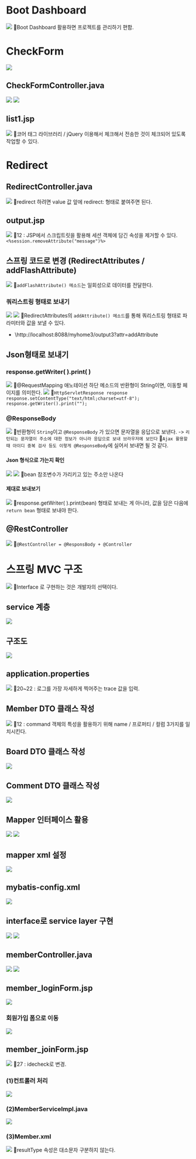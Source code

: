 # Boot Dashboard
![](../image/Pasted%20image%2020240418090707.png)
📌Boot Dashboard 활용하면 프로젝트를 관리하기 편함.

# CheckForm
![](../image/Pasted%20image%2020240418090844.png)

## CheckFormController.java
![](../image/Pasted%20image%2020240418093736.png)
![](../image/Pasted%20image%2020240418093919.png)


## list1.jsp
![](../image/Pasted%20image%2020240418101010.png)
📌코어 태그 라이브러리 / jQuery 이용해서 체크해서 전송한 것이 체크되어 있도록 작업할 수 있다.


# Redirect
## RedirectController.java
![](../image/Pasted%20image%2020240418102950.png)
📌redirect 하려면 value 값 앞에 redirect: 형태로 붙여주면 된다.
## output.jsp
![](../image/Pasted%20image%2020240418103156.png)
📌12 : JSP에서 스크립트릿을 활용해 세션 객체에 담긴 속성을 제거할 수 있다.
`<%session.removeAttribute("message")%>`

## 스프링 코드로 변경 (RedirectAttributes / addFlashAttribute)
![](../image/Pasted%20image%2020240418104904.png)
📌`addFlashAttribute() 메소드`는 일회성으로 데이터를 전달한다.

### 쿼리스트링 형태로 보내기
![](../image/Pasted%20image%2020240418110249.png)
![](../image/Pasted%20image%2020240418110613.png)
📌RedirectAttributes의 `addAttribute() 메소드`를 통해 쿼리스트링 형태로 파라미터와 값을 보낼 수 있다.
- \http://localhost:8088/myhome3/output3?attr=addAttribute



## Json형태로 보내기
### response.getWriter( ).print( )
![](../image/Pasted%20image%2020240418111542.png)
📌@RequestMapping 애노테이션 하단 메소드의 반환형이 String이면, 이동할 페이지를 의미한다.
![](../image/Pasted%20image%2020240418112049.png)
📌`HttpServletResponse response`
`response.setContentType("text/html;charset=utf-8");`
`response.getWriter().print("");`

###  @ResponseBody
![](../image/Pasted%20image%2020240418112728.png)
📌반환형이 `String`이고 `@ResponseBody` 가 있으면 문자열을 응답으로 보낸다. -> `리턴되는 문자열이 주소에 대한 정보가 아니라 응답으로 보내 브라우저에 보인다`
📌`Ajax 활용할 때 아이디 중복 검사 등도 이렇게 @ResponseBody`에 실어서 보내면 될 것 같다.

#### Json 형식으로 가는지 확인
![](../image/Pasted%20image%2020240418112854.png)
![](../image/Pasted%20image%2020240418113417.png)
📌bean 참조변수가 가리키고 있는 주소만 나온다

#### 제대로 보내보기
![](../image/Pasted%20image%2020240418113454.png)
📌response.getWriter( ).print(bean) 형태로 보내는 게 아니라, 값을 담은 다음에 `return bean` 형태로 보내야 한다.

## @RestController
![](../image/Pasted%20image%2020240418113921.png)
📌`@RestController = @ResponsBody + @Controller`



# 스프링 MVC 구조
![](../image/Image20240418114750%201.jpg)
📌Interface 로 구현하는 것은 개발자의 선택이다.

## service 계층
![](../image/Pasted%20image%2020240418120156.png)

## 구조도
![](../image/Image20240418120442.png)

## application.properties
![](../image/Pasted%20image%2020240418122051.png)
📌20~22 : 로그를 가장 자세하게 찍어주는 trace 값을 입력.

## Member DTO 클래스 작성
![](../image/Pasted%20image%2020240418140959.png)
📌12 : command 객체의 특성을 활용하기 위해 name / 프로퍼티 / 컬럼 3가지를 일치시킨다.

## Board DTO 클래스 작성
![](../image/Pasted%20image%2020240418142245.png)


## Comment DTO 클래스 작성
![](../image/Pasted%20image%2020240418143745.png)


## Mapper 인터페이스 활용
![](../image/Pasted%20image%2020240418144033.png)
![](../image/Pasted%20image%2020240418144212.png)


## mapper xml 설정
![](../image/Pasted%20image%2020240418144705.png)

## mybatis-config.xml
![](../image/Pasted%20image%2020240418150134.png)

## interface로 service layer 구현
![](../image/Pasted%20image%2020240418152141.png)
![](../image/Pasted%20image%2020240418152918.png)



## memberController.java
![](../image/Pasted%20image%2020240418170150.png)
![](../image/Pasted%20image%2020240418170043.png)

## member_loginForm.jsp
![](../image/Pasted%20image%2020240418170247.png)
### 회원가입 폼으로 이동
![](../image/Pasted%20image%2020240418170350.png)


## member_joinForm.jsp
![](../image/Pasted%20image%2020240418171840.png)
📌27 : idecheck로 변경.
### (1)컨트롤러 처리
![](../image/Pasted%20image%2020240418171929.png)
###  (2)MemberServiceImpl.java
![](../image/Pasted%20image%2020240418172459.png)
### (3)Member.xml
![](../image/Pasted%20image%2020240418172930.png)
📌resultType 속성은 대소문자 구분하지 않는다.
